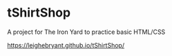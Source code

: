# tShirtShop
A project for The Iron Yard to practice basic HTML/CSS

https://leighebryant.github.io/tShirtShop/
